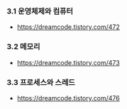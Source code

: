 ### 3.1 운영체제와 컴퓨터

- https://dreamcode.tistory.com/472

### 3.2 메모리

- https://dreamcode.tistory.com/473

### 3.3 프로세스와 스레드

- https://dreamcode.tistory.com/476
